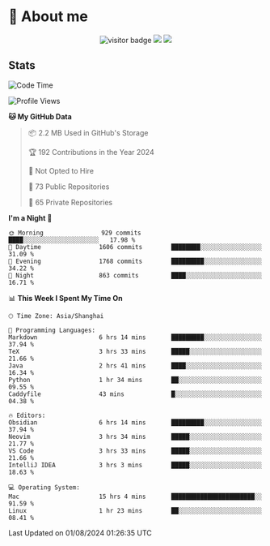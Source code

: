<!-- ![](https://youpai.roccoshi.top/img/20200804214216.png) -->

# 🧐 About me
 
<p align="center">
<img src="https://visitor-badge.laobi.icu/badge?page_id=Lincest.Lincest&title=hits" alt="visitor badge"/>
<a href="mailto:imroccoshi@gmail.com"><img src="https://img.shields.io/badge/gmail-imroccoshi%40gmail.com-red"></a>
<a href="https://blog.roccoshi.top"><img src="https://img.shields.io/badge/blog-roccoshi-green"></a>
</p>

## Stats

<!--START_SECTION:waka-->
![Code Time](http://img.shields.io/badge/Code%20Time-1%2C448%20hrs%2051%20mins-blue)

![Profile Views](http://img.shields.io/badge/Profile%20Views-0-blue)

**🐱 My GitHub Data** 

> 📦 2.2 MB Used in GitHub's Storage 
 > 
> 🏆 192 Contributions in the Year 2024
 > 
> 🚫 Not Opted to Hire
 > 
> 📜 73 Public Repositories 
 > 
> 🔑 65 Private Repositories 
 > 
**I'm a Night 🦉** 

```text
🌞 Morning                929 commits         ████░░░░░░░░░░░░░░░░░░░░░   17.98 % 
🌆 Daytime                1606 commits        ████████░░░░░░░░░░░░░░░░░   31.09 % 
🌃 Evening                1768 commits        █████████░░░░░░░░░░░░░░░░   34.22 % 
🌙 Night                  863 commits         ████░░░░░░░░░░░░░░░░░░░░░   16.71 % 
```


📊 **This Week I Spent My Time On** 

```text
🕑︎ Time Zone: Asia/Shanghai

💬 Programming Languages: 
Markdown                 6 hrs 14 mins       █████████░░░░░░░░░░░░░░░░   37.94 % 
TeX                      3 hrs 33 mins       █████░░░░░░░░░░░░░░░░░░░░   21.66 % 
Java                     2 hrs 41 mins       ████░░░░░░░░░░░░░░░░░░░░░   16.34 % 
Python                   1 hr 34 mins        ██░░░░░░░░░░░░░░░░░░░░░░░   09.55 % 
Caddyfile                43 mins             █░░░░░░░░░░░░░░░░░░░░░░░░   04.38 % 

🔥 Editors: 
Obsidian                 6 hrs 14 mins       █████████░░░░░░░░░░░░░░░░   37.94 % 
Neovim                   3 hrs 34 mins       █████░░░░░░░░░░░░░░░░░░░░   21.77 % 
VS Code                  3 hrs 33 mins       █████░░░░░░░░░░░░░░░░░░░░   21.66 % 
IntelliJ IDEA            3 hrs 3 mins        █████░░░░░░░░░░░░░░░░░░░░   18.63 % 

💻 Operating System: 
Mac                      15 hrs 4 mins       ███████████████████████░░   91.59 % 
Linux                    1 hr 23 mins        ██░░░░░░░░░░░░░░░░░░░░░░░   08.41 % 
```


 Last Updated on 01/08/2024 01:26:35 UTC
<!--END_SECTION:waka-->


